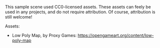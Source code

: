 This sample scene used CC0-licensed assets.
These assets can feely be used in any projects, and do not require attribution. Of course, attribution is still welcome!

Assets:
- Low Poly Map, by Proxy Games: https://opengameart.org/content/low-poly-map
